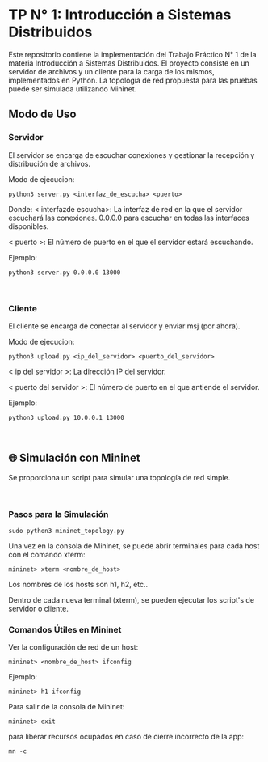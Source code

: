 # TP N° 1: Introducción a Sistemas Distribuidos
Este repositorio contiene la implementación del Trabajo Práctico N° 1 de la materia Introducción a Sistemas Distribuidos. El proyecto consiste en un servidor de archivos y un cliente para la carga de los mismos, implementados en Python. La topología de red propuesta para las pruebas puede ser simulada utilizando Mininet.

## Modo de Uso

### Servidor
    
El servidor se encarga de escuchar conexiones y gestionar la recepción y distribución de archivos.

Modo de ejecucion:

```
python3 server.py <interfaz_de_escucha> <puerto>
```

Donde: 
< interfazde escucha>: La interfaz de red en la que el servidor escuchará las conexiones. 0.0.0.0 para escuchar en todas las interfaces disponibles.

< puerto >: El número de puerto en el que el servidor estará escuchando.

Ejemplo:

```
python3 server.py 0.0.0.0 13000
``` 

<br>


### Cliente
El cliente se encarga de conectar al servidor y enviar msj (por ahora).

Modo de ejecucion:

```
python3 upload.py <ip_del_servidor> <puerto_del_servidor>
```

< ip del servidor >: La dirección IP del servidor.

< puerto del servidor >: El número de puerto en el que antiende el servidor.

Ejemplo:

```
python3 upload.py 10.0.0.1 13000
```

<br>

## 🌐 Simulación con Mininet
Se proporciona un script para simular una topología de red simple.

<br>

### Pasos para la Simulación

```
sudo python3 mininet_topology.py
```

Una vez en la consola de Mininet, se puede abrir terminales para cada host con el comando xterm:

```
mininet> xterm <nombre_de_host>
```

Los nombres de los hosts son h1, h2, etc..

Dentro de cada nueva terminal (xterm), se pueden ejecutar los script's de servidor o cliente.


### Comandos Útiles en Mininet

Ver la configuración de red de un host: 
```
mininet> <nombre_de_host> ifconfig
```

Ejemplo:
```
mininet> h1 ifconfig
```

Para salir de la consola de Mininet:
```
mininet> exit
```

para liberar recursos ocupados en caso de cierre incorrecto de la app:
```
mn -c 
```